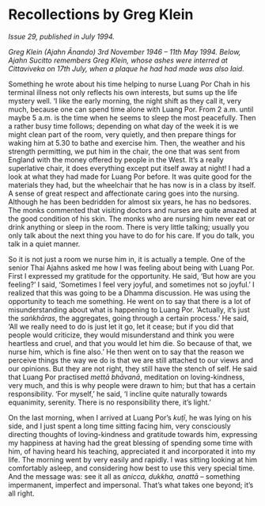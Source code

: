 Recollections by Greg Klein
===========================

*Issue 29, published in July 1994.*

*Greg Klein (Ajahn Ānando) 3rd November 1946 – 11th May 1994. Below,
Ajahn Sucitto remembers Greg Klein, whose ashes were interred at
Cittaviveka on 17th July, when a plaque he had had made was also
laid.*

Something he wrote about his time helping to nurse Luang Por Chah in his
terminal illness not only reflects his own interests, but sums up the
life mystery well. ‘I like the early morning, the night shift as they
call it, very much, because one can spend time alone with Luang Por.
From 2 a.m. until maybe 5 a.m. is the time when he seems to sleep the
most peacefully. Then a rather busy time follows; depending on what day
of the week it is we might clean part of the room, very quietly, and
then prepare things for waking him at 5.30 to bathe and exercise him.
Then, the weather and his strength permitting, we put him in the chair,
the one that was sent from England with the money offered by people in
the West. It’s a really superlative chair, it does everything except put
itself away at night! I had a look at what they had made for Luang Por
before. It was quite good for the materials they had, but the wheelchair
that he has now is in a class by itself. A sense of great respect and
affectionate caring goes into the nursing. Although he has been
bedridden for almost six years, he has no bedsores. The monks commented
that visiting doctors and nurses are quite amazed at the good condition
of his skin. The monks who are nursing him never eat or drink anything
or sleep in the room. There is very little talking; usually you only
talk about the next thing you have to do for his care. If you do talk,
you talk in a quiet manner.

So it is not just a room we nurse him in, it is actually a temple. One
of the senior Thai Ajahns asked me how I was feeling about being with
Luang Por. First I expressed my gratitude for the opportunity. He said,
‘But how are you feeling?’ I said, ‘Sometimes I feel very joyful, and
sometimes not so joyful.’ I realized that this was going to be a Dhamma
discussion. He was using the opportunity to teach me something. He went
on to say that there is a lot of misunderstanding about what is
happening to Luang Por. ‘Actually, it’s just the *saṅkhāras*, the
aggregates, going through a certain process.’ He said, ‘All we really
need to do is just let it go, let it cease; but if you did that people
would criticize, they would misunderstand and think you were heartless
and cruel, and that you would let him die. So because of that, we nurse
him, which is fine also.’ He then went on to say that the reason we
perceive things the way we do is that we are still attached to our views
and our opinions. But they are not right, they still have the stench of
self. He said that Luang Por practised *mettā bhāvanā*, meditation on
loving-kindness, very much, and this is why people were drawn to him;
but that has a certain responsibility. ‘For myself,’ he said, ‘I incline
quite naturally towards equanimity, serenity. There is no responsibility
there, it’s light.’

On the last morning, when I arrived at Luang Por’s *kuṭī*, he was lying
on his side, and I just spent a long time sitting facing him, very
consciously directing thoughts of loving-kindness and gratitude towards
him, expressing my happiness at having had the great blessing of
spending some time with him, of having heard his teaching, appreciated
it and incorporated it into my life. The morning went by very easily and
rapidly. I was sitting looking at him comfortably asleep, and
considering how best to use this very special time. And the message was:
see it all as *anicca, dukkha, anattā* – something impermanent,
imperfect and impersonal. That’s what takes one beyond; it’s all right.
